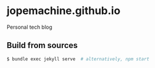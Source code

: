 # jopemachine.github.io

Personal tech blog

## Build from sources

```sh
$ bundle exec jekyll serve  # alternatively, npm start
```
